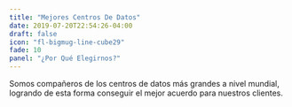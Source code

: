 ```yaml
---
title: "Mejores Centros De Datos"
date: 2019-07-20T22:54:26-04:00
draft: false
icon: "fl-bigmug-line-cube29"
fade: 10
panel: "¿Por Qué Elegirnos?"
---
```

Somos compañeros de los centros de datos más grandes a nivel mundial, logrando de esta forma conseguir el mejor acuerdo para nuestros clientes.